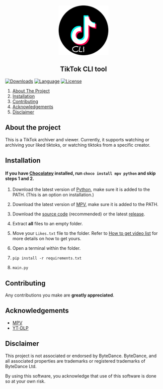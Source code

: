 <p align="center">
    <a href="https://github.com/nanometer5088/CLI-TikTok/">
        <img src="docs/assets/logo.png" alt="Logo" width="160" height="160">
    </a>

<h2 align="center"> TikTok CLI tool</h2>

[![Downloads][downloads-shield]][downloads-url]
[![Language][language-shield]][language-url]
[![License][license-shield]][license-url]

<ol>
    <li><a href="#about-the-project">About The Project</a></li>
    <li><a href="#installation">Installation</a></li>
    <li><a href="#contributing">Contributing</a></li>
    <li><a href="#acknowledgements">Acknowledgements</a></li>
    <li><a href="#disclaimer">Disclaimer</a></li>
</ol>

## About the project
This is a TikTok archiver and viewer. Currently, it supports watching or archiving your liked tiktoks, or watching tiktoks from a specific creator.

## Installation

####    If you have [Chocolatey](https://chocolatey.org/) installed, run `choco install mpv python` and skip steps 1 and 2.

1) Download the latest version of [Python](https://www.python.org/downloads/), make sure it is added to the PATH. (This is an option on installation.)

2) Download the latest version of [MPV](https://mpv.io/installation/), make sure it is added to the PATH.

3) Download the [source code](https://github.com/nanometer5088/CLI-TikTok/archive/refs/heads/main.zip) (recommended) or the latest [release](https://github.com/nanometer5088/CLI-TikTok/releases).

4) Extract **all** files to an empty folder.

5) Move your `Likes.txt` file to the folder. Refer to [How to get video list](https://github.com/nanometer5088/CLI-TikTok/blob/main/docs/HowToGetVideoList.md) for more details on how to get yours.

6) Open a terminal within the folder.

7) `pip install -r requirements.txt`

8) `main.py`

## Contributing

Any contributions you make are **greatly appreciated**.

## Acknowledgements

- [MPV](https://mpv.io/)
- [YT-DLP](https://github.com/yt-dlp/yt-dlp)

## Disclaimer
This project is not associated or endorsed by ByteDance. ByteDance, and all associated properties are trademarks or registered trademarks of ByteDance Ltd.

By using this software, you acknowledge that use of this software is done so at your own risk.



[downloads-shield]: https://img.shields.io/github/downloads/nanometer5088/CLI-TikTok/total?style=for-the-badge&logo=github
[downloads-url]: https://github.com/nanometer5088/CLI-TikTok/releases/latest

[language-shield]: https://img.shields.io/github/languages/top/nanometer5088/CLI-TikTok?logo=python&logoColor=yellow&style=for-the-badge
[language-url]: https://www.python.org/

[license-shield]: https://img.shields.io/github/license/nanometer5088/CLI-TikTok?style=for-the-badge
[license-url]: https://github.com/nanometer5088/CLI-TikTok/blob/main/LICENSE